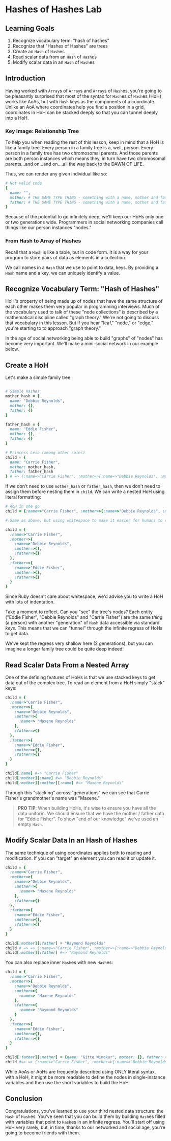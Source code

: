 # Hashes of Hashes Lab

## Learning Goals

1. Recognize vocabulary term: "hash of hashes"
2. Recognize that "Hashes of Hashes" are trees
3. Create an `Hash` of `Hash`es
4. Read scalar data from an `Hash` of `Hash`es
5. Modify scalar data in an `Hash` of `Hash`es

## Introduction

Having worked with `Array`s of `Array`s and `Array`s of `Hash`es, you're going
to be pleasantly surprised that most of the syntax for `Hash`es of `Hash`es
(HoH) works like AoAs, but with `Hash` keys as the components of a coordinate.
Unlike an AoA where coordinates help you find a position in a grid, coordinates
in HoH can be stacked deeply so that you can tunnel deeply into a HoH.

### Key Image: Relationship Tree

To help you when reading the rest of this lesson, keep in mind that a HoH is
like a family tree. Every person in a family tree is a, well, person. Every
person in a family tree has two chromosomal parents. And those parents are both
person instances which means they, in turn have two chromosomal parents...and
on...and on....all the way back to the DAWN OF LIFE.

Thus, we can render any given individual like so:

```ruby
# Not valid code
{
  name: "",
  mother: # THE SAME TYPE THING - something with a name, mother and father key,
  father: # THE SAME TYPE THING - something with a name, mother and father key
}
```

Because of the potential to go infinitely deep, we'll keep our HoHs only one or
two generations wide. Programmers in social networking companies call things
like our person instances "nodes."

### From Hash to Array of Hashes

Recall that a `Hash` is like a table, but in code form. It is a way for your
program to store pairs of data as elements in a collection.

We call names in a `Hash` that we use to point to data, keys. By providing a `Hash`
name and a key, we can uniquely identify a value.

## Recognize Vocabulary Term: "Hash of Hashes"

HoH's property of being made up of nodes that have the same structure of each
other makes them very popular in programming interviews. Much of the vocabulary
used to talk of these "node collections" is described by a mathematical
discipline called "graph theory." We're not going to discuss that vocabulary in
this lesson. But if you hear "leaf," "node," or "edge," you're starting to to
approach "graph theory."

In the age of social networking being able to build "graphs" of "nodes" has
become very important. We'll make a mini-social network in our example below.

## Create a HoH

Let's make a simple family tree:

```ruby

# Simple Hashes
mother_hash = {
  name: "Debbie Reynolds",
  mother: {},
  father: {}
}

father_hash = {
  name: "Eddie Fisher",
  mother: {},
  father: {}
}

# Princess Leia (among other roles)
child = {
  name: "Carrie Fisher",
  mother: mother_hash,
  father: father_hash
} # => {:name=>"Carrie Fisher", :mother=>{:name=>"Debbie Reynolds", :mother=>{}, :father=>{}}, :father=>{:name=>"Eddie Fisher", :mother=>{}, :father=>{}}}
```

If we don't need to use `mother_hash` or `father_hash`, then we don't need to
assign them before nesting them in `child`.  We can write a nested HoH using
literal formatting:

```ruby
# AoH in one go
child = {:name=>"Carrie Fisher", :mother=>{:name=>"Debbie Reynolds", :mother=>{}, :father=>{}}, :father=>{:name=>"Eddie Fisher", :mother=>{}, :father=>{}}}

# Same as above, but using whitespace to make it easier for humans to read

child = {
  :name=>"Carrie Fisher",
  :mother=>{
    :name=>"Debbie Reynolds",
    :mother=>{},
    :father=>{}
  },
  :father=>{
    :name=>"Eddie Fisher",
    :mother=>{},
    :father=>{}
  }
}

```

Since Ruby doesn't care about whitespace, we'd advise you to write a HoH with
lots of indentation.

Take a moment to reflect. Can you "see" the tree's nodes? Each entity ("Eddie
Fisher", "Debbie Reynolds" and "Carrie Fisher") are the same _thing_ (a person)
with another "generation" of `Hash` data accessible via standard _keys_. This
means that we can "tunnel" through the infinite regress of HoHs to get data.

We've kept the regress very shallow here (2 generations), but you can imagine a
longer family tree could be quite deep indeed!

## Read Scalar Data From a Nested Array

One of the defining features of HoHs is that we use stacked keys to get data
out of the complex tree.  To read an element from a HoH simply "stack" keys:

```ruby
child = {
  :name=>"Carrie Fisher",
  :mother=>{
    :name=>"Debbie Reynolds",
    :mother=>{
      :name=> "Maxene Reynolds"
    },
    :father=>{}
  },
  :father=>{
    :name=>"Eddie Fisher",
    :mother=>{},
    :father=>{}
  }
}

child[:name] #=> "Carrie Fisher"
child[:mother][:name] #=> "Debbie Reynolds"
child[:mother][:mother][:name] #=> "Maxene Reynolds"
```

Through this "stacking" across "generations" we can see that Carrie Fisher's
grandmother's name was "Maxene."

> **PRO TIP**: When building HoHs, it's wise to ensure you have all the data
> uniform. We should ensure that we have the mother / father data for "Eddie
> Fisher". To show "end of our knowledge" we've used an empty `Hash`.

## Modify Scalar Data In an Hash of Hashes

The same technique of using coordinates applies both to reading and
modification. If you can "target" an element you can read it or update it.

```ruby
child = {
  :name=>"Carrie Fisher",
  :mother=>{
    :name=>"Debbie Reynolds",
    :mother=>{
      :name=> "Maxene Reynolds"
    },
    :father=>{}
  },
  :father=>{
    :name=>"Eddie Fisher",
    :mother=>{},
    :father=>{}
  }
}

child[:mother][:father] = "Raymond Reynolds"
child # => => {:name=>"Carrie Fisher", :mother=>{:name=>"Debbie Reynolds", :mother=>{:name=>"Maxene Reynolds"}, :father=>"Raymond Reynolds"}, :father=>{:name=>"Eddie Fisher", :mother=>{}, :father=>{}}}
child[:mother][:father] #=> "Raymond Reynolds"
```

You can also replace inner `Hash`es with new `Hash`es:

```ruby
child = {
  :name=>"Carrie Fisher",
  :mother=>{
    :name=>"Debbie Reynolds",
    :mother=>{
      :name=> "Maxene Reynolds"
    },
    :father=>{
      :name=> "Raymond Reynolds"
    }
  },
  :father=>{
    :name=>"Eddie Fisher",
    :mother=>{},
    :father=>{}
  }
}

child[:father][:mother] = {name: "Gitte Winokur", mother: {}, father: {}}
child #=> => {:name=>"Carrie Fisher", :mother=>{:name=>"Debbie Reynolds", :mother=>{:name=>"Maxene Reynolds"}, :father=>{:name=>"Raymond Reynolds"}}, :father=>{:name=>"Eddie Fisher", :mother=>{:name=>"Gitte Winokur", :mother=>{}, :father=>{}}, :father=>{}}}
```

While AoAs or AoHs are frequently described using ONLY literal syntax, with a
HoH, it might be more readable to define the nodes in single-instance variables
and then use the short variables to build the HoH.

## Conclusion

Congratulations, you've learned to use your third nested data structure: the
`Hash` of `Hash`es. You've seen that you can build them by building `Hash`es
filled with variables that point to `Hash`es in an infinite regress. You'll
start off using HoH very rarely, but, in time, thanks to our networked and
social age, you're going to become friends with them.

